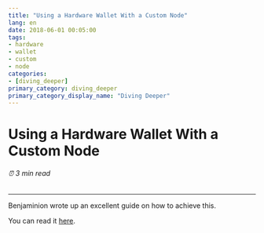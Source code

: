 ```yaml
---
title: "Using a Hardware Wallet With a Custom Node"
lang: en
date: 2018-06-01 00:05:00
tags:
- hardware
- wallet
- custom
- node
categories:
- [diving_deeper]
primary_category: diving_deeper
primary_category_display_name: "Diving Deeper"
---
```


# __Using a Hardware Wallet With a Custom Node__
###### ⏰ 3 min read
***

Benjaminion wrote up an excellent guide on how to achieve this.

You can read it [here](https://github.com/benjaminion/eth-parity-qnap/wiki/Connecting-to-MyEtherWallet).